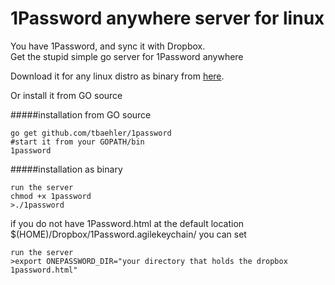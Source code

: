 # 1Password anywhere server for linux

You have 1Password, and sync it with Dropbox.
<br>Get the stupid simple go server for 1Password anywhere

Download it for any linux distro as binary from [here](https:///github.com/tbaehler/1password/raw/master/binary/1password).

Or install it from GO source

#####installation from GO source
<pre><code>go get github.com/tbaehler/1password
#start it from your GOPATH/bin
1password
</code></pre>

#####installation as binary
<pre><code>run the server
chmod +x 1password
>./1password
</code></pre>

if you do not have 1Password.html at the default location
$(HOME)/Dropbox/1Password.agilekeychain/
you can set

<pre><code>run the server
>export ONEPASSWORD_DIR="your directory that holds the dropbox 1password.html"
</code></pre>
